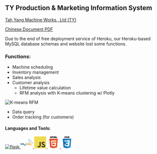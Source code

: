 ## TY Production & Marketing Information System
[Tah Yang Machine Works., Ltd (TY)](https://www.tah-yang.com/)

[Chinese Document PDF](https://drive.google.com/file/d/11yxnuldgsGr8XpPK0hQjB0iZSc4JaA9G/view?usp=sharing)

Due to the end of free deployment service of Heroku, our Heroku-based MySQL database schemas and website lost some functions.

### Functions:
- Machine scheduling
- Inventory management
- Sales analysis
- Customer analysis
    - Lifetime value calculation
    - RFM analysis with K-means clustering w/ Plotly

![K-means RFM](https://drive.google.com/file/d/1tv-zvrJBM9N-KqREC2Eo4zbTyTCCubYi/view?usp=sharing)
- Data query
- Order tracking (for customers)

<h4 align="left">Languages and Tools:</h4>
<p align="left"><a href="https://flask.palletsprojects.com/" target="_blank" rel="noreferrer"> <img src="https://www.vectorlogo.zone/logos/pocoo_flask/pocoo_flask-icon.svg" alt="flask" width="40" height="40"/> </a><a href="https://www.mysql.com/" target="_blank" rel="noreferrer"> <img src="https://raw.githubusercontent.com/devicons/devicon/master/icons/mysql/mysql-original-wordmark.svg" alt="mysql" width="40" height="40"/> </a><a href="https://developer.mozilla.org/en-US/docs/Web/JavaScript" target="_blank" rel="noreferrer"> <img src="https://raw.githubusercontent.com/devicons/devicon/master/icons/javascript/javascript-original.svg" alt="javascript" width="40" height="40"/> </a><a href="https://www.w3.org/html/" target="_blank" rel="noreferrer"> <img src="https://raw.githubusercontent.com/devicons/devicon/master/icons/html5/html5-original-wordmark.svg" alt="html5" width="40" height="40"/> </a><a href="https://www.w3schools.com/css/" target="_blank" rel="noreferrer"> <img src="https://raw.githubusercontent.com/devicons/devicon/master/icons/css3/css3-original-wordmark.svg" alt="css3" width="40" height="40"/> </a></p>
